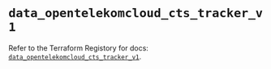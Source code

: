 # `data_opentelekomcloud_cts_tracker_v1`

Refer to the Terraform Registory for docs: [`data_opentelekomcloud_cts_tracker_v1`](https://www.terraform.io/docs/providers/opentelekomcloud/d/cts_tracker_v1).
